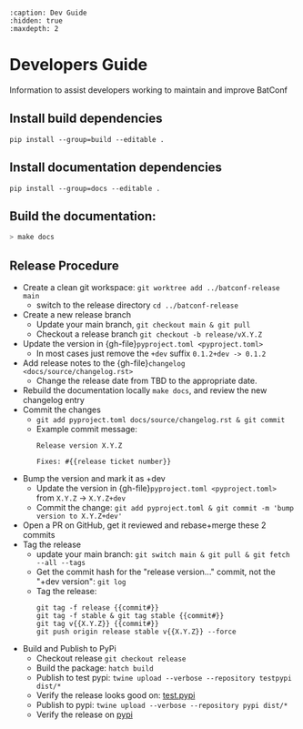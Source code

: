 ```{currentmodule} batconf
```
```{toctree}
:caption: Dev Guide
:hidden: true
:maxdepth: 2

```
# Developers Guide
Information to assist developers working to maintain and improve BatConf

## Install build dependencies
`pip install --group=build --editable .`

## Install documentation dependencies
`pip install --group=docs --editable .`


## Build the documentation:
```bash
> make docs
```


## Release Procedure
* Create a clean git workspace: `git worktree add ../batconf-release main`
  * switch to the release directory `cd ../batconf-release`
* Create a new release branch
  * Update your main branch, `git checkout main & git pull`
  * Checkout a release branch `git checkout -b release/vX.Y.Z`
* Update the version in {gh-file}`pyproject.toml <pyproject.toml>`
  * In most cases just remove the `+dev` suffix `0.1.2+dev -> 0.1.2`
* Add release notes to the {gh-file}`changelog <docs/source/changelog.rst>`
  * Change the release date from TBD to the appropriate date.
* Rebuild the documentation locally `make docs`, 
  and review the new changelog entry
* Commit the changes
  * `git add pyproject.toml docs/source/changelog.rst & git commit`
  * Example commit message:
    ```
    Release version X.Y.Z
    
    Fixes: #{{release ticket number}}
    ```
* Bump the version and mark it as +dev
  * Update the version in {gh-file}`pyproject.toml <pyproject.toml>`
    from `X.Y.Z` -> `X.Y.Z+dev`
  * Commit the change: `git add pyproject.toml & git commit -m 'bump version to X.Y.Z+dev'`
* Open a PR on GitHub, get it reviewed and rebase+merge these 2 commits
* Tag the release
  * update your main branch: 
    `git switch main & git pull & git fetch --all --tags`
  * Get the commit hash for the "release version..." commit, 
    not the "+dev version": `git log`
  * Tag the release:
    ```
    git tag -f release {{commit#}}
    git tag -f stable & git tag stable {{commit#}}
    git tag v{{X.Y.Z}} {{commit#}}
    git push origin release stable v{{X.Y.Z}} --force
    ```
* Build and Publish to PyPi
  * Checkout release `git checkout release`
  * Build the package: `hatch build`
  * Publish to test pypi: `twine upload --verbose --repository testpypi dist/*`
  * Verify the release looks good on:
    [test.pypi](https://test.pypi.org/project/batconf/)
  * Publish to pypi: `twine upload --verbose --repository pypi dist/*`
  * Verify the release on [pypi](https://pypi.org/project/batconf/)
